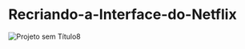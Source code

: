 # Recriando-a-Interface-do-Netflix

![Projeto sem Título8](https://user-images.githubusercontent.com/54116971/168380105-2d222e06-a39b-4c88-b98a-016c0256a816.gif)
